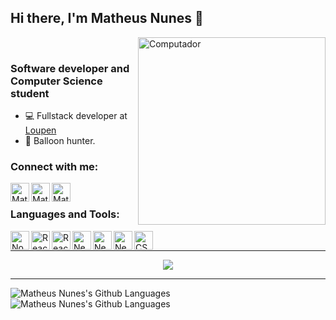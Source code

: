 ## Hi there, I'm Matheus Nunes 👋

<img src="http://31.media.tumblr.com/cf20f1a18a8a9e691e87b9b37d2816a8/tumblr_n29a4oGh2n1qza1qzo1_500.gif" min-width="300px" max-width="300px" width="300px" align="right" alt="Computador">
   <br>


### Software developer and Computer Science student

- 💻 Fullstack developer at [Loupen][loupen]
- 🎈 Balloon hunter.

### Connect with me:

[<img align="left" alt="MatheusNunes | Facebook" width="30px" src="https://res.cloudinary.com/nunes/image/upload/v1619395649/iconfinder_1_Facebook_colored_svg_copy_5296499_oowhjz.svg" />][facebook]
[<img align="left" alt="MatheusNunes | LinkedIn" width="30px" src="https://res.cloudinary.com/nunes/image/upload/v1619395763/iconfinder_linkedin_834713_e0wv6o.svg" />][linkedin]
[<img align="left" alt="MatheusNunes | Instagram" width="30px" src="https://res.cloudinary.com/nunes/image/upload/v1619395834/iconfinder_instagram_1632517_a1pzta.svg" />][instagram]
<!---[<img align="left" alt="MatheusNunes | Medium" width="30px" src="https://res.cloudinary.com/nunes/image/upload/v1619395546/iconfinder_medium_4961975_xv7gmv.svg" />][medium]-->

<br/>

### Languages and Tools: 

[<img align="left" alt="NodeJS" width="30px" src="https://res.cloudinary.com/nunes/image/upload/v1628486687/352352_cq7iv8.svg" />][node]
[<img align="left" alt="React" width="30px" src="https://res.cloudinary.com/nunes/image/upload/v1628486511/1174949_js_react_js_logo_react_react_native_icon_gpfnpy.svg" />][react]
[<img align="left" alt="React" width="30px" src="https://res.cloudinary.com/nunes/image/upload/v1628486511/1174949_js_react_js_logo_react_react_native_icon_gpfnpy.svg" />][reactnative]
[<img align="left" alt="NestJS" width="30px" src="https://avatars1.githubusercontent.com/u/28507035?s=200&v=4" />][nestjs]
[<img align="left" alt="NestJS" width="30px" src="https://res.cloudinary.com/nunes/image/upload/v1629241491/serverless_framework_eudeds.png" />][serverless]
[<img align="left" alt="NextJS" width="30px" src="https://res.cloudinary.com/nunes/image/upload/v1628486360/NextJsLogo_ggwqwx.svg" />][nextjs]
<img align="left" alt="CSS" width="30px" src="https://res.cloudinary.com/nunes/image/upload/v1628487458/317756_badge_css_css3_achievement_award_icon_amdu4c.svg" />

<br/>

---

<p align="center">
  <img alig src="https://github-profile-trophy.vercel.app/?username=matheusnunesismael&theme=onedark&column=6&rank=SSS,SS,S,AAA,AA,A,B,C" />
</p>

---


<p align="center">
   
<img align="left" alt="Matheus Nunes's Github Languages" src="https://github-readme-stats.vercel.app/api?username=matheusnunesismael&count_private=true&bg_color=30,e96443,904e95&title_color=fff&text_color=fff" />
   
<img align="left" alt="Matheus Nunes's Github Languages" src="https://github-readme-stats.vercel.app/api/top-langs/?username=matheusnunesismael&bg_color=30,e96443,904e95&title_color=fff&text_color=fff" />
   
</p>
<!--- 
<p align="center">
   <img width=450 src="https://wakatime.com/share/@matheusnunesismael/78395a0b-7a5b-4d54-bbf6-d1a16cc2857a.svg"/>
</p>
-->

<br/>

[facebook]: https://www.facebook.com/people/Matheus-Nunes-Ismael/100007590015835
[instagram]: https://www.instagram.com/theusnunis/
[linkedin]: https://www.linkedin.com/in/matheus-nunes-ismael-82675914b/
[medium]: https://medium.com/@nunes.matheus.ismael
[loupen]: https://loupen.com.br/
[nestjs]: https://nestjs.com/
[serverless]: https://www.serverless.com
[nextjs]: https://nextjs.org
[react]: https://reactjs.org
[reactnative]: https://reactnative.dev
[node]: https://nodejs.org/
[anything]: https://google.com.br
